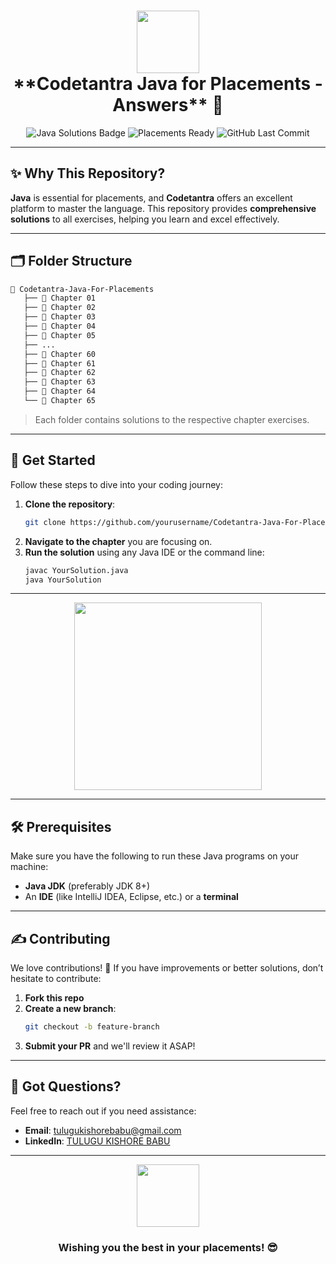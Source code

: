 <h1 align="center">
  <img src="https://media.giphy.com/media/LmNwrBhejkK9EFP504/giphy.gif" width="100px">
  <br>
  **Codetantra Java for Placements - Answers** 🚀
  <br>
</h1>

<p align="center">
  <img src="https://img.shields.io/badge/Java%20Solutions-100%25-brightgreen.svg?style=flat-square" alt="Java Solutions Badge" />
  <img src="https://img.shields.io/badge/Placements%20Ready-Yes-blue.svg?style=flat-square" alt="Placements Ready" />
  <img src="https://img.shields.io/github/last-commit/KishoreBabu7/Code-Tantra-Java-for-Placements-Answers?style=flat-square" alt="GitHub Last Commit" />
</p>

---

## ✨ **Why This Repository?**

**Java** is essential for placements, and **Codetantra** offers an excellent platform to master the language. This repository provides **comprehensive solutions** to all exercises, helping you learn and excel effectively.

---

## 🗂️ **Folder Structure**

```bash
📁 Codetantra-Java-For-Placements
   ├── 📂 Chapter 01
   ├── 📂 Chapter 02
   ├── 📂 Chapter 03
   ├── 📂 Chapter 04
   ├── 📂 Chapter 05
   ├── ...
   ├── 📂 Chapter 60
   ├── 📂 Chapter 61
   ├── 📂 Chapter 62
   ├── 📂 Chapter 63
   ├── 📂 Chapter 64
   └── 📂 Chapter 65
```

> Each folder contains solutions to the respective chapter exercises.

---

## 🚀 **Get Started**

Follow these steps to dive into your coding journey:

1. **Clone the repository**:  
   ```bash
   git clone https://github.com/yourusername/Codetantra-Java-For-Placements.git
   ```
2. **Navigate to the chapter** you are focusing on.
3. **Run the solution** using any Java IDE or the command line:
   ```bash
   javac YourSolution.java
   java YourSolution
   ```

---

<p align="center">
  <img src="https://media.giphy.com/media/QpVUMRUJGokfqXyfa1/giphy.gif" width="300px">
</p>

---

## 🛠️ **Prerequisites**

Make sure you have the following to run these Java programs on your machine:

- **Java JDK** (preferably JDK 8+)
- An **IDE** (like IntelliJ IDEA, Eclipse, etc.) or a **terminal**

---

## ✍️ **Contributing**

We love contributions! 🚀 If you have improvements or better solutions, don’t hesitate to contribute:

1. **Fork this repo** 
2. **Create a new branch**:  
   ```bash
   git checkout -b feature-branch
   ```
3. **Submit your PR** and we'll review it ASAP!

---

## 🤔 **Got Questions?**

Feel free to reach out if you need assistance:

- **Email**: [tulugukishorebabu@gmail.com](mailto:tulugukishorebabu@gmail.com)
- **LinkedIn**: [TULUGU KISHORE BABU](https://www.linkedin.com/in/kishorebabu-tulugu/)

---

<p align="center">
  <img src="https://media.giphy.com/media/5GoVLqeAOo6PK/giphy.gif" width="100px" />
</p>

<h3 align="center">Wishing you the best in your placements! 😎</h3>
